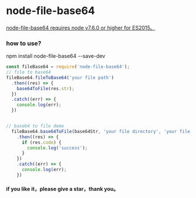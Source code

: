 # node-file-base64

<u>node-file-base64 requires node v7.6.0 or higher for ES2015。</u>

### **how to use?**

npm install  node-file-base64 --save-dev

```javascript
const fileBase64 = require('node-file-base64');
// file to base64
fileBase64.fileToBase64('your file path')
  .then((res) => { 
    base64ToFile(res.str);
  })
  .catch((err) => {
    console.log(err);
  })


// base64 to file demo
  fileBase64.base64ToFile(base64Str, 'your file directory', 'your file name')
    .then((res) => {
      if (res.code) {
        console.log('success');
      }
    })
    .catch((err) => {
      console.log(err);
    })
```

#### if you like it，please give a star，thank you。
